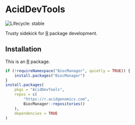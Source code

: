# AcidDevTools

![Lifecycle: stable](https://img.shields.io/badge/lifecycle-stable-green.svg)

Trusty sidekick for [R][] package development.

## Installation

This is an [R][] package.

```r
if (!requireNamespace("BiocManager", quietly = TRUE)) {
    install.packages("BiocManager")
}
install.packages(
    pkgs = "AcidDevTools",
    repos = c(
        "https://r.acidgenomics.com",
        BiocManager::repositories()
    ),
    dependencies = TRUE
)
```

[r]: https://www.r-project.org/
